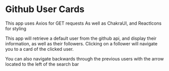 # Github User Cards

This app uses Axios for GET requests 
As well as ChakraUI, and ReactIcons for styling

This app will retrieve a default user from the github api, and display their information, as well as their followers. Clicking on a follower will navigate you to a card of the clicked user.

You can also navigate backwards through the previous users with the arrow located to the left of the search bar
